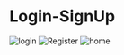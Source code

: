 # Login-SignUp

![login](https://user-images.githubusercontent.com/32095032/182014542-76da2654-57f6-4b10-aab4-22a573ab72b1.png)
![Register](https://user-images.githubusercontent.com/32095032/182014546-cd2f8553-617c-4e4a-8ff9-f3da66d40f57.png)
![home](https://user-images.githubusercontent.com/32095032/182014550-a43122f9-7cf6-456b-9ef0-9d91161d27cc.png)
